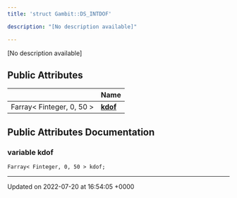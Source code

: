 ```yaml
---
title: 'struct Gambit::DS_INTDOF'

description: "[No description available]"

---
```









[No description available]

## Public Attributes

|                | Name           |
| -------------- | -------------- |
| Farray< Finteger, 0, 50 > | **[kdof](/documentation/code/classes/structgambit_1_1ds__intdof/#variable-kdof)**  |

## Public Attributes Documentation

### variable kdof

```
Farray< Finteger, 0, 50 > kdof;
```


-------------------------------

Updated on 2022-07-20 at 16:54:05 +0000